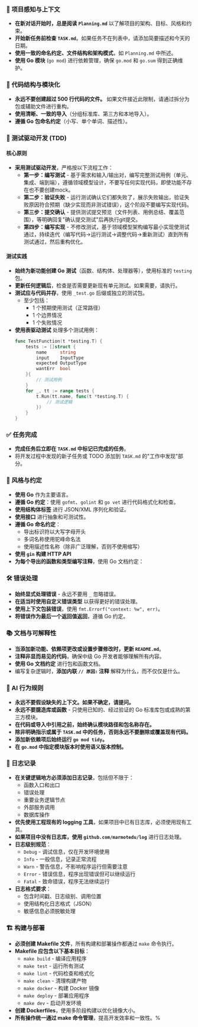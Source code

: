 ### 🔄 项目感知与上下文
- **在新对话开始时，总是阅读 `Planning.md`** 以了解项目的架构、目标、风格和约束。
- **开始新任务前检查 `TASK.md`**。如果任务不在列表中，请添加简要描述和今天的日期。
- **使用一致的命名约定、文件结构和架构模式**，如 `Planning.md` 中所述。
- **使用 Go 模块** (`go mod`) 进行依赖管理，确保 `go.mod` 和 `go.sum` 得到正确维护。

### 🧱 代码结构与模块化
- **永远不要创建超过 500 行代码的文件。** 如果文件接近此限制，请通过拆分为包或辅助文件进行重构。
- **使用清晰、一致的导入**（分组标准库、第三方和本地导入）。
- **遵循 Go 包命名约定**（小写、单个单词、描述性）。

### 🧪 测试驱动开发 (TDD)
#### 核心原则
- **采用测试驱动开发**，严格按以下流程工作：
	- **第一步：编写测试** - 基于需求和输入/输出对，编写完整测试用例（单元、集成、端到端），遵循领域模型设计，不要写任何实现代码，即使功能不存在也不要创建mock。
	- **第二步：验证失败** - 运行测试确认它们都失败了，展示失败输出，验证失败原因符合预期（缺少实现而非测试错误），这个阶段不要编写实现代码。
	- **第三步：提交确认** - 提供测试提交预览（文件列表、用例总结、覆盖范围），等明确回复"确认提交测试"后再执行git提交。
	- **第四步：编写实现** - 不修改测试，基于领域模型架构编写最小实现使测试通过，持续迭代（编写代码→运行测试→调整代码→重新测试）直到所有测试通过，然后重构优化。

#### 测试实践
- **始终为新功能创建 Go 测试**（函数、结构体、处理器等），使用标准的 `testing` 包。
- **更新任何逻辑后**，检查是否需要更新现有单元测试。如果需要，请执行。
- **测试应与代码并存**，使用 `_test.go` 后缀或独立的测试包。
	- 至少包括：
		- 1 个预期使用测试（正常路径）
		- 1 个边界情况
		- 1 个失败情况
- **使用表驱动测试** 处理多个测试用例：
  ```go
  func TestFunction(t *testing.T) {
      tests := []struct {
          name     string
          input    InputType
          expected OutputType
          wantErr  bool
      }{
          // 测试用例
      }
      for _, tt := range tests {
          t.Run(tt.name, func(t *testing.T) {
              // 测试逻辑
          })
      }
  }
  ```

### ✅ 任务完成
- **完成任务后立即在 `TASK.md` 中标记已完成的任务**。
- 将开发过程中发现的新子任务或 TODO 添加到 `TASK.md` 的"工作中发现"部分。

### 📎 风格与约定
- **使用 Go** 作为主要语言。
- **遵循 Go 约定**：使用 `gofmt`、`golint` 和 `go vet` 进行代码格式化和检查。
- **使用结构体标签** 进行 JSON/XML 序列化和验证。
- **使用接口** 进行抽象和可测试性。
- **遵循 Go 命名约定**：
	- 导出标识符以大写字母开头
	- 多词名称使用驼峰命名法
	- 使用描述性名称（除非广泛理解，否则不使用缩写）
- **使用 `gin` 构建 HTTP API**
- **为每个导出的函数和类型编写注释**，使用 Go 文档约定：

### 🛠️ 错误处理
- **始终显式处理错误** - 永远不要用 `_` 忽略错误。
- **在适当时使用自定义错误类型** 以获得更好的错误处理。
- **使用上下文包装错误**，使用 `fmt.Errorf("context: %w", err)`。
- **将错误作为最后一个返回值返回**，遵循 Go 约定。

### 📚 文档与可解释性
- **当添加新功能、依赖项更改或设置步骤修改时，更新 `README.md`**。
- **注释非显而易见的代码**，确保中级 Go 开发者能够理解所有内容。
- **使用 Go 文档约定** 进行包和函数文档。
- 编写复杂逻辑时，**添加内联 `// 原因:` 注释** 解释为什么，而不仅仅是什么。

### 🧠 AI 行为规则
- **永远不要假设缺失的上下文。如果不确定，请提问。**
- **永远不要臆造库或函数** - 只使用已知的、经过验证的 Go 标准库包或成熟的第三方模块。
- **在代码或导入中引用之前，始终确认模块路径和包名称存在。**
- **除非明确指示或属于 `TASK.md` 中的任务，否则永远不要删除或覆盖现有代码。**
- **添加新依赖项后始终运行 `go mod tidy`。**
- **在 `go.mod` 中指定模块版本时使用语义版本控制。**

### 📝 日志记录
- **在关键逻辑地方必须添加日志记录**，包括但不限于：
	- 函数入口和出口
	- 错误处理
	- 重要业务逻辑节点
	- 外部服务调用
	- 数据库操作
- **优先使用工程现有的 logging 工具**，如果项目中已有日志库，必须使用现有工具。
- **如果项目中没有日志库，使用 `github.com/marmotedu/log`** 进行日志处理。
- **日志级别规范**：
	- `Debug` - 调试信息，仅在开发环境使用
	- `Info` - 一般信息，记录正常流程
	- `Warn` - 警告信息，不影响程序运行但需要注意
	- `Error` - 错误信息，程序出现错误但可以继续运行
	- `Fatal` - 致命错误，程序无法继续运行
- **日志格式要求**：
	- 包含时间戳、日志级别、调用位置
	- 使用结构化日志格式（JSON）
	- 敏感信息必须脱敏处理

### 🏗️ 构建与部署
- **必须创建 Makefile 文件**，所有构建和部署操作都通过 `make` 命令执行。
- **Makefile 应包含以下基本目标**：
	- `make build` - 编译应用程序
	- `make test` - 运行所有测试
	- `make lint` - 代码检查和格式化
	- `make clean` - 清理构建产物
	- `make docker` - 构建 Docker 镜像
	- `make deploy` - 部署应用程序
	- `make dev` - 启动开发环境
- **创建 Dockerfiles**，使用多阶段构建以优化镜像大小。
- **所有操作统一通过 make 命令管理**，提高开发效率和一致性。%
